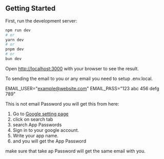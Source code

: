 ## Getting Started

First, run the development server:

```bash
npm run dev
# or
yarn dev
# or
pnpm dev
# or
bun dev
```

Open [http://localhost:3000](http://localhost:3000) with your browser to see the result.

To sending the email to you or any email you need to setup .env.local.

EMAIL_USER="example@website.com"
EMAIL_PASS="123 abc 456 defg 789"

This is not email Password you will get this from here:
1. Go to [Google setting page](https://myaccount.google.com/)
2. click on search tab
3. search App Passwords
4. Sign in to your google account.
5. Write your app name.
6. and you will get the App Password

make sure that take ap Password will get the same email with you.